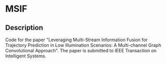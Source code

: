 # MSIF

## Description
Code for the paper "Leveraging Multi-Stream Information Fusion for Trajectory Prediction in Low Illumination Scenarios: A Multi-channel Graph Convolutional Approach".
The paper is submitted to IEEE Transaction on Intelligent Systems.




